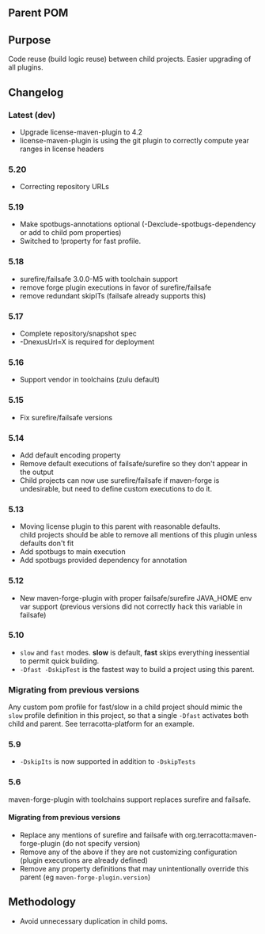 Parent POM
-------

## Purpose

Code reuse (build logic reuse) between child projects. 
Easier upgrading of all plugins.  

## Changelog

### Latest (dev)
* Upgrade license-maven-plugin to 4.2
* license-maven-plugin is using the git plugin to correctly compute year ranges in license headers

### 5.20
* Correcting repository URLs

### 5.19
* Make spotbugs-annotations optional (-Dexclude-spotbugs-dependency or add to child pom properties)
* Switched to !property for fast profile.

### 5.18
* surefire/failsafe 3.0.0-M5 with toolchain support
* remove forge plugin executions in favor of surefire/failsafe
* remove redundant skipITs (failsafe already supports this)

### 5.17
* Complete repository/snapshot spec
* -DnexusUrl=X is required for deployment

### 5.16
* Support vendor in toolchains (zulu default)

### 5.15 
* Fix surefire/failsafe versions

### 5.14
* Add default encoding property
* Remove default executions of failsafe/surefire so they don't appear in the output
* Child projects can now use surefire/failsafe if maven-forge is undesirable, but need to define
  custom executions to do it.

### 5.13
* Moving license plugin to this parent with reasonable defaults.  
  child projects should be able to remove all mentions of this plugin unless
  defaults don't fit
* Add spotbugs to main execution
* Add spotbugs provided dependency for annotation

### 5.12
* New maven-forge-plugin with proper failsafe/surefire JAVA_HOME env var support (previous versions did not correctly hack this variable in failsafe)

### 5.10
* `slow` and `fast` modes.  **slow** is default, **fast** skips everything inessential to permit quick building.
* `-Dfast -DskipTest` is the fastest way to build a project using this parent.

### Migrating from previous versions
Any custom pom profile for fast/slow in a child project should mimic the `slow` profile definition in this project, 
so that a single `-Dfast` activates both child and parent.  See terracotta-platform for an example.

### 5.9
* `-DskipIts` is now supported in addition to `-DskipTests`

### 5.6
maven-forge-plugin with toolchains support replaces surefire and failsafe.

#### Migrating from previous versions
* Replace any mentions of surefire and failsafe with org.terracotta:maven-forge-plugin (do not specify version)
* Remove any of the above if they are not customizing configuration (plugin executions are already defined)
* Remove any property definitions that may unintentionally override this parent (eg `maven-forge-plugin.version`)


## Methodology

* Avoid unnecessary duplication in child poms.
